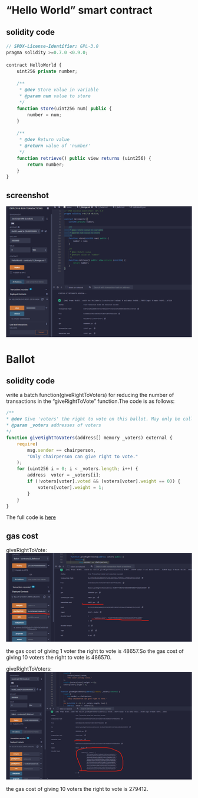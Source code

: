 
#  “Hello World” smart contract

## solidity code


```javascript
// SPDX-License-Identifier: GPL-3.0
pragma solidity >=0.7.0 <0.9.0;

contract HelloWorld {
    uint256 private number;

    /**
     * @dev Store value in variable
     * @param num value to store
     */
    function store(uint256 num) public {
        number = num;
    }

    /**
     * @dev Return value
     * @return value of 'number'
     */
    function retrieve() public view returns (uint256) {
        return number;
    }
}

```

## screenshot

![](helloword.png)

# Ballot

## solidity code

write a batch function(giveRightToVoters) for reducing the number of transactions in the “giveRightToVote” function.The code is as follows:

```javascript
/**
* @dev Give 'voters' the right to vote on this ballot. May only be called by 'chairperson'.
* @param _voters addresses of voters
*/
function giveRightToVoters(address[] memory _voters) external {
    require(
        msg.sender == chairperson,
        "Only chairperson can give right to vote."
    );
    for (uint256 i = 0; i < _voters.length; i++) {
        address  voter = _voters[i];
        if (!voters[voter].voted && (voters[voter].weight == 0)) {
            voters[voter].weight = 1;
        }
    }
}
```

The full code is [here](https://github.com/myself659/zku-assignments/blob/main/0-BackgroundAssignment/Ballot/Ballot.sol)

## gas cost

giveRightToVote:
![](vote-1.png)

the gas cost of giving 1 voter the right to vote is 48657.So the gas cost of giving 10 voters the right to vote is 486570.

giveRightToVoters:
![](vote-2.png)

the gas cost of giving 10 voters the right to vote is 279412.




<!--
## deploy

constructor params: ["0x7a6b750000000000000000000000000000000000000000000000000000000000"]

```
"address[] _voters": [
		"0x10379EC68C32563Ee23231Ed23a96e4F4Dc8a0B4"
	]
```


```
[0x10379EC68C32563Ee23231Ed23a96e4F4Dc8a0B4, 0x10379EC68C32563Ee23231Ed23a96e4F4Dc8a0B5,0x10379EC68C32563Ee23231Ed23a96e4F4Dc8a0B6,0x10379EC68C32563Ee23231Ed23a96e4F4Dc8a0B7, 0x10379EC68C32563Ee23231Ed23a96e4F4Dc8a0B8, 0x10379EC68C32563Ee23231Ed23a96e4F4Dc8a0B9, 0x10379EC68C32563Ee23231Ed23a96e4F4Dc8a0BA, 0x10379EC68C32563Ee23231Ed23a96e4F4Dc8a0BB,
0x10379EC68C32563Ee23231Ed23a96e4F4Dc8a0BC, 0x10379EC68C32563Ee23231Ed23a96e4F4Dc8a0BD]
```

[
"0xcf664087a5bb0237a0bad6742852ec6c8d69a27a",
"0x59fbce10f6fc5fc9016ae294557a235661765c41",
"0xa1c0423a3dbfbcf0b9567c58fa76784d88973342",
"0xdeceea6cc94a06b6dbe68aac1cb08d6facb4d598",
"0xbd58c54657cd753eee336f7ed7cb57567704cd48",
"0x72cb10c6bfa5624dd07ef608027e366bd690048f",
"0xfe1b516a7297eb03229a8b5afad80703911e81cb",
"0xe211dfd985633da0c5d6a82e469c726a59d45d1b",
"0x725553bc9aa0939362671407dfdeb162dd37d168",
"0x995ad353a351ff3679a9baa56cded78970205c03"]

0x10379EC68C32563Ee23231Ed23a96e4F4Dc8a0B4, 0x10379EC68C32563Ee23231Ed23a96e4F4Dc8a0B5
-->